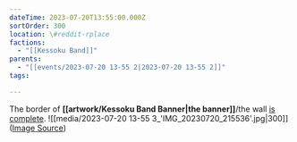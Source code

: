 ```yaml
---
dateTime: 2023-07-20T13:55:00.000Z
sortOrder: 300
location: \#reddit-rplace
factions:
  - "[[Kessoku Band]]"
parents:
  - "[[events/2023-07-20 13-55 2|2023-07-20 13-55 2]]"
tags: 

---
```

The border of **[[artwork/Kessoku Band Banner|the banner]]**/the wall [is complete](discord://discord.com/channels/1093664259273130084/1131230952119615600/1131585164405899334).
![[media/2023-07-20 13-55 3_'IMG_20230720_215536'.jpg|300]]
([Image Source](discord://discord.com/channels/1093664259273130084/1131230952119615600/1131585351471874069))
